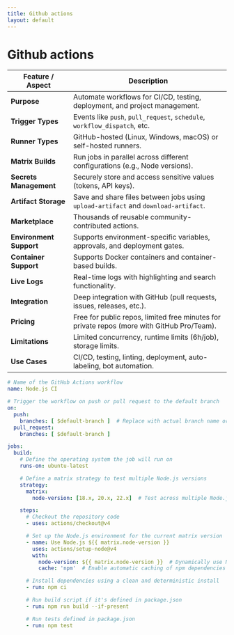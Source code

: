 ```yaml
---
title: Github actions
layout: default
---
```

# Github actions

| Feature / Aspect         | Description                                                                 |
|--------------------------|-----------------------------------------------------------------------------|
| **Purpose**              | Automate workflows for CI/CD, testing, deployment, and project management. |
| **Trigger Types**        | Events like `push`, `pull_request`, `schedule`, `workflow_dispatch`, etc.  |
| **Runner Types**         | GitHub-hosted (Linux, Windows, macOS) or self-hosted runners.              |
| **Matrix Builds**        | Run jobs in parallel across different configurations (e.g., Node versions). |
| **Secrets Management**   | Securely store and access sensitive values (tokens, API keys).             |
| **Artifact Storage**     | Save and share files between jobs using `upload-artifact` and `download-artifact`. |
| **Marketplace**          | Thousands of reusable community-contributed actions.                       |
| **Environment Support**  | Supports environment-specific variables, approvals, and deployment gates.  |
| **Container Support**    | Supports Docker containers and container-based builds.                     |
| **Live Logs**            | Real-time logs with highlighting and search functionality.                 |
| **Integration**          | Deep integration with GitHub (pull requests, issues, releases, etc.).      |
| **Pricing**              | Free for public repos, limited free minutes for private repos (more with GitHub Pro/Team). |
| **Limitations**          | Limited concurrency, runtime limits (6h/job), storage limits.              |
| **Use Cases**            | CI/CD, testing, linting, deployment, auto-labeling, bot automation.        |


``` yml
# Name of the GitHub Actions workflow
name: Node.js CI

# Trigger the workflow on push or pull request to the default branch
on:
  push:
    branches: [ $default-branch ]  # Replace with actual branch name or use GitHub defaults
  pull_request:
    branches: [ $default-branch ]

jobs:
  build:
    # Define the operating system the job will run on
    runs-on: ubuntu-latest

    # Define a matrix strategy to test multiple Node.js versions
    strategy:
      matrix:
        node-version: [18.x, 20.x, 22.x]  # Test across multiple Node.js versions

    steps:
      # Checkout the repository code
      - uses: actions/checkout@v4

      # Set up the Node.js environment for the current matrix version
      - name: Use Node.js ${{ matrix.node-version }}
        uses: actions/setup-node@v4
        with:
          node-version: ${{ matrix.node-version }}  # Dynamically use Node version from matrix
          cache: 'npm'  # Enable automatic caching of npm dependencies

      # Install dependencies using a clean and deterministic install
      - run: npm ci

      # Run build script if it's defined in package.json
      - run: npm run build --if-present

      # Run tests defined in package.json
      - run: npm test

```